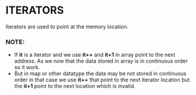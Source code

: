 # ITERATORS
Iterators are used to point at the memory location.



### NOTE: 
- If **it** is a iterator and we use **it++** and **it+1** in array point to the next address. As we now that the data stored in array is in continuous order so it work.
- But in map or other datatype the data may be not stored in continuous order in that case we use **it++** that point to the next iterator location but the **it+1** point to the next location which is invalid.